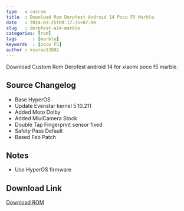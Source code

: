 ```yaml
---
type   : cusrom
title  : Download Rom Derpfest Android 14 Poco F5 Marble
date   : 2024-03-25T09:17:35+07:00
slug   : derpfest-a14-marble
categories: [rom]
tags      : [marble]
keywords  : [poco F5]
author : kssrao13882
---
```


Download Custom Rom Derpfest android 14 for xiaomi poco f5 marble.


## Source Changelog
- Base HyperOS
- Update Evenstar kernel 5.10.211
- Added Moto Dolby
- Added MiuiCamera Stock
- Double Tap Fingerprint sensor fixed
- Safety Pass Default
- Based Feb Patch

## Notes
- Use HyperOS firmware

## Download Link
[Download ROM](https://sourceforge.net/projects/derpfest/files/marble)